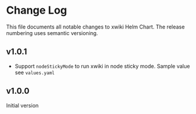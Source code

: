 # Change Log

This file documents all notable changes to xwiki Helm Chart. The release numbering uses semantic versioning.

## v1.0.1

* Support `nodeStickyMode` to run xwiki in node sticky mode. Sample value see `values.yaml`

## v1.0.0

Initial version